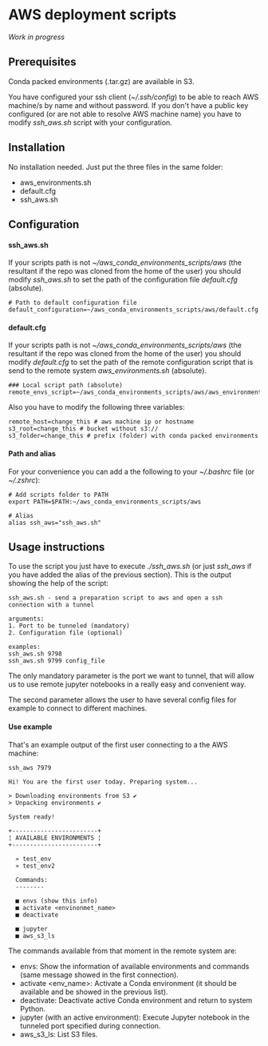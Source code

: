 # AWS deployment scripts

*Work in progress*

## Prerequisites

Conda packed environments (.tar.gz) are available in S3.

You have configured your ssh client (*~/.ssh/config*) to be able to reach AWS machine/s by name and without password. 
If you don't have a public key configured (or are not able to resolve AWS machine name) you have to modify *ssh_aws.sh* 
script with your configuration.

## Installation

No installation needed. Just put the three files in the same folder:

 - aws_environments.sh
 - default.cfg
 - ssh_aws.sh

## Configuration

#### ssh_aws.sh

If your scripts path is not *~/aws_conda_environments_scripts/aws* (the resultant if the repo was cloned from the home of the user)
you should modify *ssh_aws.sh* to set the path of the configuration file *default.cfg* (absolute).
```code
# Path to default configuration file
default_configuration=~/aws_conda_environments_scripts/aws/default.cfg
```

#### default.cfg

If your scripts path is not *~/aws_conda_environments_scripts/aws* (the resultant if the repo was cloned from the home of the user)
you should modify *default.cfg* to set the path of the remote configuration script that is send to the remote system *aws_environments.sh* (absolute).
```code
### Local script path (absolute)
remote_envs_script=~/aws_conda_environments_scripts/aws/aws_environments.sh
```

Also you have to modify the following three variables:
```code
remote_host=change_this # aws machine ip or hostname
s3_root=change_this # bucket without s3://
s3_folder=change_this # prefix (folder) with conda packed environments
```

#### Path and alias

For your convenience you can add a the following to your *~/.bashrc* file (or *~/.zshrc*):
```code
# Add scripts folder to PATH
export PATH=$PATH:~/aws_conda_environments_scripts/aws
 
# Alias
alias ssh_aws="ssh_aws.sh"
```

## Usage instructions

To use the script you just have to execute *./ssh_aws.sh* (or just *ssh_aws* if you have added the alias of the previous section).
This is the output showing the help of the script:
```code
ssh_aws.sh - send a preparation script to aws and open a ssh connection with a tunnel
 
arguments:
1. Port to be tunneled (mandatory)
2. Configuration file (optional)
 
examples:
ssh_aws.sh 9798
ssh_aws.sh 9799 config_file
```

The only mandatory parameter is the port we want to tunnel, 
that will allow us to use remote jupyter notebooks in a really easy and convenient way.

The second parameter allows the user to have several config files for example to connect to different machines.

#### Use example

That's an example output of the first user connecting to a the AWS machine:
```code
ssh_aws 7979
 
Hi! You are the first user today. Preparing system...
 
> Downloading environments from S3 ✔
> Unpacking environments ✔
 
System ready!
 
+------------------------+
¦ AVAILABLE ENVIRONMENTS ¦
+------------------------+
 
  » test_env
  » test_env2
 
  Commands:
  --------
 
  ■ envs (show this info)
  ■ activate <envinonmet_name>
  ■ deactivate
 
  ■ jupyter
  ■ aws_s3_ls
```

The commands available from that moment in the remote system are:
 - envs: Show the information of available environments and commands (same message showed in the first connection).
 - activate <env_name>: Activate a Conda environment (it should be available and be showed in the previous list).
 - deactivate: Deactivate active Conda environment and return to system Python.
 - jupyter (with an active environment): Execute Jupyter notebook in the tunneled port specified during connection.
 - aws_s3_ls: List S3 files.
